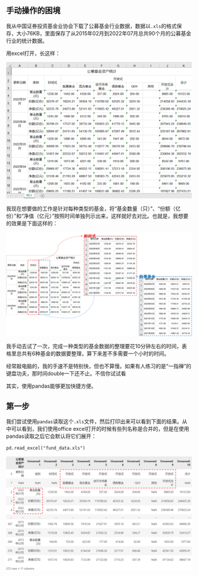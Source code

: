## 手动操作的困境

我从中国证券投资基金业协会下载了公募基金行业数据，数据以`.xls`的格式保存，大小76KB，里面保存了从2015年02月到2022年07月总共90个月的公募基金行业的统计数据。

用excel打开，长这样：

![](./excel_view.png)

我现在想要做的工作是针对每种类型的基金，将“基金数量（只）”、“份额（亿份）”和“净值（亿元）”按照时间单独列示出来，这样就好去对比。也就是，我想要的效果是下面这样的：

![](./target.png)

我手动去试了一次，完成一种类型的基金数据的整理要花10分钟左右的时间，表格里总共有6种基金的数据要整理，算下来差不多需要一个小时的时间。

经常敲电脑的，我的手速不是特别快，但也不算慢。如果有人练习的是“一指禅”的键盘功夫，那时间double一下还不止。不信你试试看

其实，使用pandas能够更加快捷方便。

## 第一步

我们尝试使用`pandas`读取这个`.xls`文件，然后打印出来可以看到下面的结果。从中可以看到，我们使用office excel打开的时候有些列名称是合并的，但是在使用pandas读取之后它会默认将它们展开：

```
pd.read_excel("fund_data.xls")
```

![](./pandas_firstview.png)

